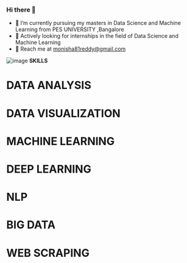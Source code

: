 ### Hi there 👋


- 🔭 I’m currently pursuing my masters in Data Science and Machine Learning from PES UNIVERSITY ,Bangalore
- 🌱 Actively looking for internships in the field of Data Science and Machine Learning
- 💬 Reach me at monisha81reddy@gmail.com


![image](https://user-images.githubusercontent.com/63378154/135087729-ef8c3bb1-32f1-4a20-aafd-43c7d0ae1b36.png) <B>SKILLS</B><br>
# DATA ANALYSIS
# DATA VISUALIZATION
# MACHINE LEARNING
# DEEP LEARNING
# NLP
# BIG DATA
# WEB SCRAPING










